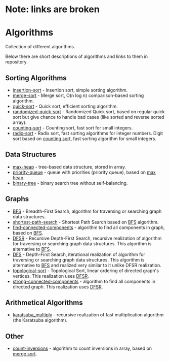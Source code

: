 # Note: links are broken

# Algorithms
Collection of different algorithms.

Below there are short descriptions of algorithms and links to them in repository.

## Sorting Algorithms
* [insertion-sort](https://github.com/TheStigger/algorithms/blob/master/sorting-algorithms/insertion-sort.py) - 
Insertion sort, simple sorting algorithm.
* [merge-sort](https://github.com/TheStigger/algorithms/blob/master/sorting-algorithms/merge-sort.py) - 
Merge sort, O(n log n) comparison-based sorting algorithm.
* [quick-sort](https://github.com/TheStigger/algorithms/blob/master/sorting-algorithms/quick-sort.py) - 
Quick sort, efficient sorting algorithm.
* [randomized-quick-sort](https://github.com/TheStigger/algorithms/blob/master/sorting-algorithms/randomized-quick-sort.py) - 
Randomized Quick sort, based on regular quick sort but give chance to handle bad cases (like sorted and reverse sorted array).
* [counting-sort](https://github.com/TheStigger/algorithms/blob/master/sorting-algorithms/counting-sort.py) - 
Counting sort, fast sort for small integers.
* [radix-sort](https://github.com/TheStigger/algorithms/blob/master/sorting-algorithms/radix-sort.py) - 
Radix sort, fast sorting algorithms for integer numbers. Digit sort based on 
[counting sort](https://github.com/TheStigger/algorithms/blob/master/sorting-algorithms/counting-sort.py), fast sorting algorithm for small integers.

## Data Structures
* [max-heap](https://github.com/TheStigger/algorithms/blob/master/data-structures/max-heap.py) - 
tree-based data structure, stored in array.
* [priority-queue](https://github.com/TheStigger/algorithms/blob/master/data-structures/priority-queue.py) - 
queue with priorities (priority queue), based on [max heap](https://github.com/TheStigger/algorithms/blob/master/data-structures/priority-queue.py).
* [binary-tree](https://github.com/TheStigger/algorithms/blob/master/data-structures/binary-tree.py) - 
binary search tree without self-balancing.

## Graphs
* [BFS](https://github.com/TheStigger/algorithms/blob/master/graphs/bfs.py) - 
Breadth-First Search, algorithm for traversing or searching graph data structures.
* [shortest-path-search](https://github.com/TheStigger/algorithms/blob/master/graphs/shortest-path-search.py) - 
Shortest Path Search based on [BFS](https://github.com/TheStigger/algorithms/blob/master/graphs/bfs.py) 
algorithm.
* [find-connected-components](https://github.com/TheStigger/algorithms/blob/master/graphs/find-connected-components.py) - 
algorithm to find all components in graph, based on [BFS](https://github.com/TheStigger/algorithms/blob/master/graphs/bfs.py).
* [DFSR](https://github.com/TheStigger/algorithms/blob/master/graphs/dfsr.py) - 
Recursive Depth-First Search, recursive realization of algorithm for traversing 
or searching graph data structures. This algorithm is alternative to 
[BFS](https://github.com/TheStigger/algorithms/blob/master/graphs/bfs.py).
* [DFS](https://github.com/TheStigger/algorithms/blob/master/graphs/dfs.py) - 
Depth-First Search, iterational realization of algorithm for traversing 
or searching graph data structures. This algorithm is alternative to 
[BFS](https://github.com/TheStigger/algorithms/blob/master/graphs/bfs.py) and 
realized very similar to it unlike DFSR realization.
* [topological-sort](https://github.com/TheStigger/algorithms/blob/master/graphs/topological-sort.py) - 
Topological Sort, linear ordering of directed graph's vertices. This 
realization uses [DFSR](https://github.com/TheStigger/algorithms/blob/master/graphs/dfsr.py).
* [strong-connected-components](https://github.com/TheStigger/algorithms/blob/master/graphs/strong-connected-components.py) - 
algorithm to find all components in directed graph. This 
realization uses [DFSR](https://github.com/TheStigger/algorithms/blob/master/graphs/dfsr.py).

## Arithmetical Algorithms
* [karatsuba_multiply](https://github.com/TheStigger/algorithms/blob/master/arithmetical-algorithms/karatsuba_multiply.py) - 
recursive realization of fast multiplication algorithm (the Karatsuba algorithm).

## Other
* [count-inversions](https://github.com/TheStigger/algorithms/blob/master/other/count-inversions.py) - 
algorithm to count inversions in array, based on 
[merge sort](https://github.com/TheStigger/algorithms/blob/master/merge-sort.py).